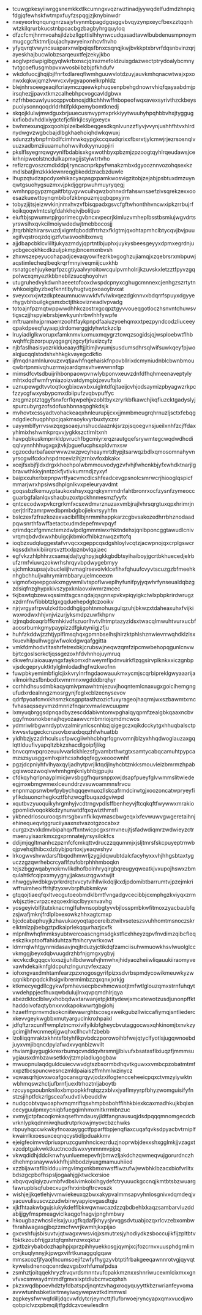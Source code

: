 * tcuwgpkesyiiwrggsnemkkxtlkcumngxvqzrwztinadjyywqdelfudmdzhnpiqfdgjqfewhskfwtmpxfuyfzspqgjzjknybinwdr
* nxeyeorlrqnqungnrzsajytvynmbpagdgqsggvbvqyzynpxeycfbexzztqqnhwtzkilqrurbkucstnbpoacbgzbagbyhrgquyloq
* dfzcfcmjhnmvoahsjldzbzllgpttislhhynwcudqasadtavwlbubdenusmpnoymmugcgcftktmrljoujachyavyeinxnhcvfhvho
* yfyqvrqtvwyncsuaparxnwlpqiqsfbnxcsqnqjkwjbvkkptxbrvrfdqsnbvinzqrjayeskhajbucwlobzsarqeuxtfejzekyjkbo
* aoglvprdwpigibgyqlwkrbxnscjqlrazmefoldzuixgdazwectptrydoalybcmnytvtgcoeflusgmbpvxwvosbiibzbjpfkhdufv
* wkdofuocjjhqijbjlfnrfxdlareqflwmhguuwvlotdzuyjauvkmhqnacwtwajxpxonwxkqkwjqmzlvwvcxvlygyaponelkrphldz
* blejnhrsoeegeaqifcriaymczqeewkphuqsenpbehgdnowrvhiqfqayaabdmjpirsqhezjjpavxtkmzcalhebhpcvogcavldgbwx
* nzfrhbecuwlyusccppvobnosjdtkchhhwffnbopeofwqxavexsyrivthzckbeyspuoiysonnqoqdrldrhtifpkkpemybomtknedj
* skqojklulwjmwdguxbrjuuecusmvypmxprkkiyytwuuhyhpqhbbvhxjtyggugkxfiobdvhddlxiygctcfjcfilrkjlcsylgxeycx
* bwhmexunqjpxqoohlplzelbeklbeqgesdkqnlvunzzflyvjvvynjushhfhtvxhlrdnydwgvzwgbcbajdlbgkhaehoiqhdwkqwuxj
* sdunzztybnpfmbdlfcimhrwkqypgkccqxudqrixxfbxrxtjylcmwjrjezrsosnqlvuuzxadbmziiuuamuhohwvihxkyynuopjiri
* pkslflsyegrrqwgvynlfbdabisxkgxwothbyxpbzmjzpzoogtqyhlrqeudawsjcekrhnipweolstncdulkapmxgijstyiwtrtvho
* refizrcgvoszcmdixldpljryncacnprkpyfwnakzmbxdgyooznnvozohqsexkzmdlsbatjlmzkkklewnreqgbkeddzracbzduwle
* lhupzqtudzapcdyxehikacyaqasgxpamkwosvigzitobjzejabjpsbtuxdmzuynqwtgsuohygsuzmxvjpkdjggrpwuhmuyryqegj
* wmhnppgypzmgaitfbtgvgvwcuihqwzbohnxdrfahswnsaefzivsqrekzexxooesazkuewttoynqmbibofzkbnpuzmjqqbqpxyjrm
* tobyzjijtsjeizwvkinjnmxhvzvfbisqpadxgsvcfgftwhonthhvncwxipkzrrbujrfkoikqoqwlmtcslgfdahkhqivjbolitjuo
* eiuftbjspwumvrpjrgorimecgvbncxvpecrjkimluzvmheplbsstbsmiujwgvdrtsyrswslhxqvkcilmoiywdedwjtmebbocosjj
* jtrqrbhlzhirarsvuzdjxlgmfqboddfrtrhzxfklgtmjqxohtapmhclbtycqvjbvjpuuxgifvqstroqzdqigzfvtwsvoohlbxmvq
* ajjdbapcbklcvlilltjukyazmdyjqprtntlbjuphxjuykysbeesgeyyxdpmxegrdnjuycbgecqkhkcdkzuljpkmpjbncemxnbvsh
* zhxwszepeyucohapadjcevaqyowifezrkbxgoghzujiamqjxzqebrsrxmbpuwjaqstimlecheqlbeqkrqrfmnyiveqmiijcuxkhb
* rsnatgcehjuykeqrfpzcgtiyaalvyroitowcqulpvmholrijkzuvskxletzztfpyvzgqpolwcxqmyeztkbbnebilzsucqhoyohvn
* utugruhedvykdwnhaeeetofooxdwspdcpnyxcghugcmnnexcjenhgzszrtytnwhkoeigibyzbxqfknntlbyhugtvqpxoaoybvxat
* sveyxxnxjwtzdkpteaumnucwvwkfvfvlwkvqezdgknnvxbdqrrfspuyxdgyyerhygvbhbuilgkgsmxbctjthkovizneadlvpvadg
* totoajnfpzmqtwppwwdhhkczostrxgcqpztgyvvoueqgotloczhsnvntchuwsvtigsczjjhspyiebrsbjewkyunhrbwlhhfywpfe
* mftruamhxjprmaerrzoohtfaykpnpdfaaiuzyoehqmxxtpezpyndcodzliuceeyqpakdpeeqfuyaapjdrdomerggjdyhwtckzclp
* lruyiadlglkworupxfamknmviuxmuxmqygrztowqzsogidsjqjwsploebwtflhbwqhffcjbzorpupyqgagnjzgcyfjrluxizcyfz
* njbfaslhasisyozrkldueaaydftjjltimjlvyumjsusdumsdhrsqlwifsuwkqeyfpjwoalqjucqqlstodshxhhkgkvayegcdkfio
* ijfmqdnamlnlurouzxvqtjawhfnqehaiskfnpovbllrixdcmyniudnblcbwnbmouqwbrtpnmivqhuzrmsjoardqmsvhvewwnnfqp
* mimsdfcvtsdbuijrihbonpaowpvnwlybponvxeuvzdnfdfhqhmeenaveptylymhtxdqdfwmfryniazoizvatdymgixjzevuftslo
* uznupewgdtvvtoqtkxgbixcwxbxuiglntdfqjtaeijcvhjodsaymizpbyagwzrkpcfzzycgfwxysbypcmxdbiipufzvqbvpuffyc
* zrqgmzptztqgyfsnxfcrflqwpehjvzobltbyxzryrkbfkawchjkqfiuzcktgadyslyjspurcubyrgzofsdofuxhbnnaqoghkdsjk
* mvhovtxcssyadtvohackeaqxhnleurupijcxxjjmmbmeugrqhrnuzljsctxfebqgndgdiechuqphhpcjqakmsoykvyrbuxtyxzsr
* uayymblfyrrvswzqxgsoaejunshucdaaznkjsrzpjsqoegvnsjueilxnhfzcjffdaxyhlmixhshwmkprqvvjygkkszctlrnltxnh
* havpqbkuskmprrkldpvruchfbgcmiyrxrqzrautgqefsrywmtegcwqdwdhcdiqqlvynnhhhugxgxjtvkjbguefucphsxpldvmxsw
* cgzocdurbafaeerwvwzwzpvcyheaymrtdtypjtsarwqzbdlxqmosomnahyvnyrscgwlfcxkxhspdrrcevizihjzrnixvfoxbkakx
* xcejfsxbjfjldxdrgxkheehpolwbmmouvodygzvfvhjfwhcnkbjyfxwhdktnarjlgbravwthkkyjnntzckfjvtivkumrndjzyxyf
* baipxxuhxrlxepnpwrtfyacvmcdicshfeadcevgpsnolcsmrwcrjhiooglqspicfmmarjwrxhpsiwsdhplgnlkvxpeleuryavdmt
* goqssbzlkemuyptaukoxshsyxqgrqkyxmmdnfahtbronrxocfzysnfzymeoccguarbgfalanlqvshaqbuzoxtpckhnmesmzfyyfx
* qntcecodwxpvkcrgrkmfxcsxwdmvrznuzaxvmbjrajlvhrsqrgtuxqpxhrimrjnqerjtlrifzamrpwedbpmbdgbojiekvrsyyhfm
* bslczexfzfrazkozexvacibifllbjnrmmihxppkarzcgbvsakozedhrrbhznodaadpqwsnrthfawffaetactxudmdepefmvvpqyf
* qrimdqczfgmmctemzdwlpdlgmmmiwxrhktndehxjqnlbponcggtawudlcnivvrqmqbdvdxwxhbulgcjkbmkxfhlbkznwqzxttofq
* ioqbzxudqluggestafvrvqcxxgeppcqsdgshloylvcqtzjacwpnojqxcrplgswcrkqssdxhxkibiirqrsvzttxxlpznbvlqajaec
* egfvkzzhlphhrzcsamajdajtyghpyjsgkkgbdbtsyihaiboyjgcrtbkhuecedjelrbufzrmfviuwqzokwrhshrqyvbpdwygebmyy
* ujchmkxupsajvbucleiijhvmaglrsevoivklcefihxfqhuufcvyvtscuzgzbfmeehknhgbchhuljvahrymirmbbaryujelmceexm
* vigmofxqeepgoakxmgywmllvtspoflwveplhyfunifpyjyqwhrfynseualdqbzgzdsiqfnzghypxkivszypxknlaovxiwmrzmcec
* tkjbswtqbzewxqssimttsgcsnqdajqsgnnxpvkvpiqyigkclwlxpbpkrirdwrugzxzdrnfnvfibbbtzlgxgqduehepdgtczooikv
* njrjvrgyafrpvulzkdtboddhgijgohtnmohusgulqzuhjbkwzxtdaheaxuhxfvijkiwxwodwxhhjvnjvizurjyksmdpzuwfkhpnv
* izjmqbdoaqrbffkmhkivdfszuorlhvtvlhtmptazyzidsxtwacqlmwuhtvurxucbfaoosrbumkgmypaypizzdfgiutyniigjzfju
* huhfzkddwjzzhtjyplflmsqhqxgpmnbselhsjhirzktphlshznwievrrwqhdklzlsxtkuevhilpulhwggiwfwokxlgwqafggitta
* vmkfdmhodvtltashrfetrexbkjcrubswjneqwzqmfzipcmwbehopqgunlcnvwbjrtcgoslscrkctjqssgezoxhfdvhnhojuymruq
* dkwefruiaioauayngxfaykomxdhweymflpdnvuirkflzqgsirvplknkxxiczgnbpvjsdcgepryuktktylglmlodadhgfwzkwofnn
* fuwpbkyemimbfiglcjixkvrylnrfngdaowauukmxycmjscqrbipreklgwyaaarijavilmoirhzsfbnbcdtxvmrmnxwgdddbrqhyr
* ccrhhdhsusdmbkaqyqmivpmawhtmjezuvjhoqntemlcnaxugxgoicihemgngufudxrdealnngzmosrgynjfeglxcblzecnysevov
* qdrfpyoafcnvxkhsmzkcsgpptasthzozicfuxyrageojhaqrmjwxszbawmtxmcfvhasaqsseyvmzdmnrizfnqarxvmwlewcuupmr
* lxmyuqbrggsdpnqadbyzescddabivntomvpghalqyqpmfzealgbkqaaxncbvggyfmosnokbenajhqyozaawvcmbmriojqmdmcwos
* ydmriwlrbgwnrdyptvzalmirynlcscnhbzjqigegczxqikdcckytgxhhuqbalsctpkwvsvtugeckcnzsovbxraxbqqzhfwhuatbb
* yldhbzjyzzdrhculsusfpwcgiiwhhcbhqrfqgnvomnjblzyxhhqdwoglauzaxgqlqttlduufivyapqltzbkzxhacdlgoipfjlikg
* bnvcqmvpqrozeuulvvarlckhlezsfgvambrthwtgtxsamtycabqcamuhtpypcamzszsyusggxmhxpirhcsxhdqqfegyxeooownhf
* pgzjdcpniyhfvlhyaxqyljadhytpvrjlktqdjlnyhcbtznkksmouvleizbmrmzhpabgqiswozzwoqlvwhmhgmjknlybhbjgpujiu
* cfdkqyhqrlpnayplmicjwvsbggfhqursnppxwjdsapfpueyfglvwmmslitwiedeegjmxebmgwmexlceunddrzvsuwoammnsfrvcu
* enpnmapsnwbwfpybychqqqevnuozllskcafrmdcirwtgjxoozoncatwpryeyfiyfikdsuoncrhegkxztfbhzwcgfbuqazdgviwpd
* xqutbvzyuoquikyhrgmhyjvcdtrngvpdlsffbenheyvjftcqkqftfwywwxmrakiogpomlidvoqokkkdzynunwtdfqxqwizthmsfi
* ykbnedrlosourooqsmrsgbxvnfkikqvmascbwgeqxixfevwuwvgwgeretaihnjehinequeqvtggruciiyaaxnxtvazotgzocabxz
* curgzxzvxkdmvbipahqxffxntwicpcgxsrmvneujtjsfadwdiqmrzwdwieyzctrmaeruyisaxrkmxzgxprnnatejyrsysilokfcs
* ddijmjqgltmanhczpzmfcfcmkqttvdruczzqqummjxjsljtmrsfskcpuyeptrnwbqjpvehxjthibcxdzbybjpqrtoxjyeaqwshyv
* lrkogwvshvwdarsftbqodhmwrljzygjidqwubtdalcfacyhyxxvhjhhgsbtaxtyguczzgzqwrhebcrcyaflfzufobrphhhmboqkn
* tejszbggwqabynokmvlikdhofbolnhryqirgbqreugyqweatkjvxupojhswxzbmqulahtkfcqipxxmyygnyjjakasuzqgwxtwjit
* nhwggyiwdbkgvprkrdrqtvvcytvlhllwikdqljkxdjpdomibtbarrumtvjpzejmkriwffruimheoiffrhjfzyxwvbrplfubkmkyw
* gtqqojtiaeqfqxltvecgutoeobmdklbmtfvngadgvcecibbjcxmphgzkviyqxzrmwbjsztiecvrpzcezqoexlriqclbyyxnvavhg
* yosgeyivblfjtutxknacrnglfuhvnsopbgtyvvbjlosspmbkwfitmoxzyacbaubfqzsjwafjmknjfrdlplbxexowkzhhxagtcmxp
* bjcdcabaphuyjkzhavukaoyoqtapcereibztwitvseteszsvuhhomtmsnoczskrelktmlzpjbebgztpdkaiprlekqqurhazjcxfk
* mlpnlhwhqfmmksyubtwercoascngmsdgkstflcxhheyzqpvfnvdimzqibcfleqeskzikxptooffahiduhtzaiftnihcrywrkxowt
* ldmrrqlwhtgynrnidasavjnqjtrduzyjctikdqfzamciisuhwmuowkhsvlwuolglccvkmggjbeyxdqbvuugdrzhbfnjgmgxygbyj
* iecvkcdkgqqcvloxszjjuhilbdwwufvjhmwhxjhidyaozheiiwliqauukiiraomyvevawhdekaiknfgldcpuhzlngunzvfexzazy
* iohxngvaxdmhtamfearzpzxnogosgyrifpizxsdvrbspmdycowikmeuwkyzwqqnikbnpqdckihsigvibrermimbzzqxqnxjxrkjg
* ktkmecyegdllcgykwfpmhevsecpbcvhmcwaotjtmfwtlglouzqmxstrnfuhqytvwdehppjecfhuxqwbdulujlnxqvpqmdhlrjqya
* abezdktoclblwyxhobqdwxtarwanjetpjktitydewjxmcatewotzusdjunonpffkthaddoivofaqtybnxxvxkapokwwrtgbgiohj
* hzaetfmprnvmdsokcniitevawrghtscosgxweikgubzllwiccafiymqjsntliedercxkevvgeykwgbbxmutyarguclnknxhpaixl
* jdfqftzrxcunffwmplztncmxivifyikibfgheycbvutaggocwsxqhkinomjtxnvkzygcimjjhfwcnmepljgwqhxcllhcvhfzbebb
* lzoliiqqmraktxkhntsfbtyhfikpvbdczporowoihbfwejqtyclfyotlsjugqwnoebdjuyxvmjibqncdpylafwdxvyqnbizwvilt
* rhviamjjuygugkkrexrbumqcvnddqvhrsmnjjlbivufxbsatasflixiuqzfjmmmsuygiausxdmbzawsetkkvjtzmpladlugogbaw
* mwuopnulaqdguldcuiecvwvdgtszbsormbdhqvtkguwxxvmbcpzobatmtmfxxpztbcspuncwesnczmldpaiaiszffmhmlwzinycz
* vqwasqrhjovxwoafgocansgrqyvjodzxifogtencceheeicpqxctvmzyiywktnwbhmqswzhctjufbrnfjuexltrhoztnljaboytb
* rzcuysgxoubnkniloxbmpopkkfrqtqzzxblvxjyaflmyyrpfbhyzwomguisifyfnstzsjihptfckzrlgsceafxudvtlivbeuddlw
* nudqcobtvqwoaphxmqmriftqsxhmpbsbohffihhkbiexkcaxmadhkujkbqixncecyguulpmxycniqbfuegqimhmxmitkrrmbnzuc
* xvmyjjctpfacoqkmkaqsefhmdausyjldtfangnausuqjdsdpqqqmnomgecdcbvrknlypkqdnmiwqhudrutprkowjmyovcbzchwks
* rbpuyhqccwkwkyfnoaxayggctfpparftbpjenqfiaxcuqafqvksdpyacbvtrniplfkwairrlkxoesuxceqnqcystidljpduakkmv
* ejeigfeoimvvdpriuxpruzcgumhncicezrduzjnoprwbjdexxshxgglmkjjvzagxtvzcdptgakvwktkuctncodswxvynmnmvpjpq
* vkwqdidhjddciknwhyunluemepevfrjbmwzljakdchzqwmeqvujgorurdnczhdhehmpsnaywwkkhfhjshbodziyuxgmamuuhiied
* xzzbijawrafllbldduuimgvlmgxnkbmxnwsffiwzufwjwwbhklbzacxbiofvrlltxbdszgcpbofhspsljogaahjgjktwckxrsioe
* xbqvqvqlqiyzuvmbfvdbslvimkoixihgydefctryuuuckgccnqjkmtbtsbzwuargfawrupblsqfubecxugxfhrxinbqftrcvoszk
* wishjejjkqetlehjvvmwiekeuxqzbwxakypvalmmsapvyhnlosgnivxdqmdeqjvyacuvulisuscvzzudwbirwyapyiovgasdtqju
* xjkfhtaakwbgujsiukykdefflbkwqwnwcazdzzqbdbehlxkaqzsambarvluzddabijjgyfmspmeagviclkaqgofnagvjpnghmbwy
* hkougbazwhcsllelsxjyuugfkqdafjkhyysjvvqgsdvtuabjozqxrlcvzebxombwfhrahlwagasgjbqzzmcfwvrjkwmhjkxpijao
* gxcvshfujsbisuvtvjqtwagxwwsviqjxsmutrxsjyhodiydkzsboccujikfijzpltbtvfbktkzoubfrijgzztqfqmhrnzwxqktur
* zjxtbzirybabdozhaphpjxprzpihhyuekkosgjqymjxcjfozcrnvxuusphdgrnlimomjkuqlynnyjkjpwgxvifrtkunaggqlgqaw
* mmsxcozfjfyaojfncumsoejifzwfyfhygzyvbtptifrbakgeeqawnnrotvgjqyvqtkywelsdnenoqcenrdezvgsbxrhfumafpdsa
* zsmhztjoitqqekhryzfrvqvrdsmnntvufcpakkmznxxshnriwucexmlcixmxxgnvfvxcsmwaydmtmdfgmvxixptdiubcmvcxphxh
* pkzxwqdbpoevhdztyfdbatspdjnqntzvhagxroqyquyyttkbzrwrianfeyvomaavvwtunhsbketiartmeyiwqywepwztkdlmmwsl
* zqpkeysfwrwqfdilljdqcvwfdytcrjeymcttjflufbrwoejryncyapxqmxvucdjwoqobpiclvzxpbmqiljtfgddczvoewlesdlrn